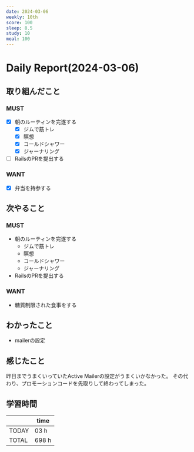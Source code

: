 ```yaml
---
date: 2024-03-06
weekly: 10th
score: 100
sleep: 8.5
study: 10
meal: 100
---
```

# Daily Report(2024-03-06)
## 取り組んだこと
### MUST
- [x] 朝のルーティンを完遂する
	- [x] ジムで筋トレ
	- [x] 瞑想
	- [x] コールドシャワー
	- [x] ジャーナリング
- [ ] RailsのPRを提出する
### WANT
- [x] 弁当を持参する
## 次やること
### MUST
- 朝のルーティンを完遂する
	- ジムで筋トレ
	- 瞑想
	- コールドシャワー
	- ジャーナリング
- RailsのPRを提出する
### WANT
- 糖質制限された食事をする
## わかったこと
- mailerの設定
## 感じたこと
昨日までうまくいっていたActive Mailerの設定がうまくいかなかった。
その代わり、プロモーションコードを先取りして終わってしまった。
## 学習時間
|       | time  | 
| ----- | ----- |
| TODAY | 03 h |
| TOTAL | 698 h |
